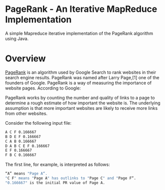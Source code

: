 # PageRank - An Iterative MapReduce Implementation

A simple Mapreduce iterative implementation of the PageRank algorithm using Java.

Overview
=======

[PageRank](https://en.wikipedia.org/wiki/PageRank) is an algorithm used by Google Search to rank websites in their search engine results. PageRank was named after Larry Page,[1] one of the founders of Google. PageRank is a way of measuring the importance of website pages. According to Google:

PageRank works by counting the number and quality of links to a page to determine a rough estimate of how important the website is. The underlying assumption is that more important websites are likely to receive more links from other websites.

Consider the following input file:

```bash
A C F 0.166667
B D E F 0.166667
C A B 0.166667
D A B C E F 0.166667
E F 0.166667
F B C 0.166667
```

The first line, for example, is interpreted as follows:

```bash
“A” means "Page A“.
"C F" means "Page A" has outlinks to "Page C" and "Page F“.
"0.166667" is the initial PR value of Page A. 
```
